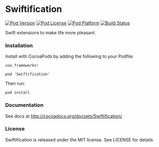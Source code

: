 # Swiftification

[![Pod Version](https://img.shields.io/cocoapods/v/Swiftification.svg)](Swiftification.podspec)
[![Pod License](https://img.shields.io/cocoapods/l/Swiftification.svg)](LICENSE)
[![Pod Platform](https://img.shields.io/cocoapods/p/Swiftification.svg)](Swiftification.podspec)
[![Build Status](https://img.shields.io/travis/CrossWaterBridge/Swiftification.svg?branch=master)](https://travis-ci.org/CrossWaterBridge/Swiftification)

Swift extensions to make life more pleasant.

### Installation

Install with CocoaPods by adding the following to your Podfile:

```
use_frameworks!

pod 'Swiftification'
```

Then run:

```
pod install
```

### Documentation

See docs at http://cocoadocs.org/docsets/Swiftification/.

### License

Swiftification is released under the MIT license. See LICENSE for details.
